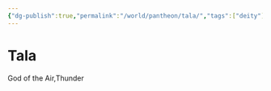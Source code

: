 ```yaml
---
{"dg-publish":true,"permalink":"/world/pantheon/tala/","tags":["deity"],"noteIcon":"deity"}
---
```


# Tala
God of the Air,Thunder